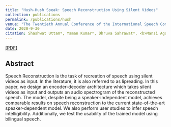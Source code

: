 ```yaml
---
title: "Hush-Hush Speak: Speech Reconstruction Using Silent Videos"
collection: publications
permalink: /publications/hush
venue: "The Twentieth Annual Conference of the International Speech Communication Association. InterSpeech 2019."
date: 2020-9-30
citation: Shashwat Uttam*, Yaman Kumar*, Dhruva Sahrawat*, <b>Mansi Agarwal</b>, Rajiv Ratn Shah, Debanjan Mahata. <i>The Twentieth Annual Conference of the International Speech Communication Association</i>. <b>InterSpeech 2019</b>.
---
```


[[PDF]](https://arxiv.org/pdf/2010.12810.pdf)

## Abstract
Speech Reconstruction is the task of recreation of speech using silent videos as input. In the literature, it is also referred to as lipreading. In this paper, we design an encoder-decoder architecture which takes silent videos as input and outputs an audio spectrogram of the reconstructed speech. The model, despite being a speaker-independent model, achieves comparable results on speech reconstruction to the current state-of-the-art speaker-dependent model. We also perform user studies to infer speech intelligibility. Additionally, we test the usability of the trained model using bilingual speech.
